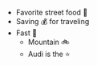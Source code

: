 * Favorite street food :hamburger:
* Saving :moneybag: for traveling
* Fast :car:
  * Mountain :bike:
  * Audi is the :star:
